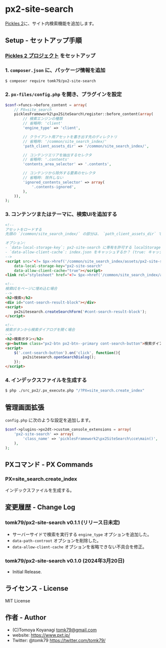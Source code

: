 # px2-site-search

[Pickles 2](https://pickles2.com/)に、サイト内検索機能を追加します。

## Setup - セットアップ手順

### [Pickles 2 プロジェクト](https://pickles2.com/) をセットアップ

### 1. `composer.json` に、パッケージ情報を追加

```bash
$ composer require tomk79/px2-site-search
```

### 2. `px-files/config.php` を開き、プラグインを設定

```php
$conf->funcs->before_content = array(
    // PX=site_search
    picklesFramework2\px2SiteSearch\register::before_content(array(
        // 検索エンジンの種類
        // 省略時: 'client'
        'engine_type' => 'client',

        // クライアント用アセットを書き出す先のディレクトリ
        // 省略時: '/common/site_search_index/'
        'path_client_assets_dir' => '/common/site_search_index/',

        // コンテンツエリアを抽出するセレクタ
        // 省略時: '.contents'
        'contents_area_selector' => '.contents',

        // コンテンツから除外する要素のセレクタ
        // 省略時: 除外しない
        'ignored_contents_selector' => array(
            '.contents-ignored',
        ),
    )),
);
```

### 3. コンテンツまたはテーマに、検索UIを追加する

```html
<!--
アセットをロードする
先頭の `/common/site_search_index/` の部分は、 `path_client_assets_dir` で設定したパスを参照するように書き換えてください。

オプション:
- `data-local-storage-key`: px2-site-search に専有を許可する localStorage のキー
- `data-allow-client-cache`: index.json をキャッシュするか？ (true: キャッシュする, false: キャッシュしない)
-->
<script src="<?= $px->href('/common/site_search_index/assets/px2-site-search.js') ?>"
    data-local-storage-key="px2-site-search"
    data-allow-client-cache="true"></script>
<link rel="stylesheet" href="<?= $px->href('/common/site_search_index/assets/px2-site-search.css') ?>" />

<!--
検索UIをページに埋め込む場合
-->
<h2>検索</h2>
<div id="cont-search-result-block"></div>
<script>
	px2sitesearch.createSearchForm('#cont-search-result-block');
</script>

<!--
検索ボタンから検索ダイアログを開く場合
-->
<h2>検索ボタン</h2>
<p><button class="px2-btn px2-btn--primary cont-search-button">検索ダイアログを開く</button></p>
<script>
	$('.cont-search-button').on('click', function(){
		px2sitesearch.openSearchDialog();
	});
</script>
```

### 4. インデックスファイルを生成する

```bash
$ php ./src_px2/.px_execute.php "/?PX=site_search.create_index"
```


## 管理画面拡張

`config.php` に次のような設定を追加します。

```php
$conf->plugins->px2dt->custom_console_extensions = array(
    'px2-site-search' => array(
        'class_name' => 'picklesFramework2\px2SiteSearch\cce\main()',
    ),
);
```


## PXコマンド - PX Commands

### PX=site_search.create_index

インデックスファイルを生成する。


## 変更履歴 - Change Log

### tomk79/px2-site-search v0.1.1 (リリース日未定)

- サーバーサイドで検索を実行する `engine_type` オプションを追加した。
- `data-path-controot` オプションを削除した。
- `data-allow-client-cache` オプションを省略できない不具合を修正。

### tomk79/px2-site-search v0.1.0 (2024年3月20日)

- Initial Release.


## ライセンス - License

MIT License


## 作者 - Author

- (C)Tomoya Koyanagi <tomk79@gmail.com>
- website: <https://www.pxt.jp/>
- Twitter: @tomk79 <https://twitter.com/tomk79/>
